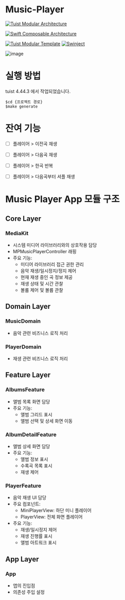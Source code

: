 # Music-Player


[![Tuist Modular Architecture](https://img.shields.io/badge/Tuist%20Modular%20Architecture-%232197D6?style=for-the-badge&logo=tuist&logoColor=white)](https://docs.tuist.dev/ko/guides/develop/projects/tma-architecture#the-modular-architecture-tma)

[![Swift Composable Architecture](https://img.shields.io/badge/Swift%20Composable%20Architecture-%23F05138?style=for-the-badge&logo=swift&logoColor=white)](https://github.com/pointfreeco/swift-composable-architecture)

[![Tuist Modular Template](https://img.shields.io/badge/Tuist%20Modular%20Template-%232197D6?style=for-the-badge&logo=tuist&logoColor=white)](https://github.com/baekteun/Tuist_Modular_Template)
[![Swinject](https://img.shields.io/badge/Swinject-%23CC3D3D?style=for-the-badge&logo=swift&logoColor=white)](https://github.com/Swinject/Swinject)


![image](https://github.com/user-attachments/assets/c91af422-71b1-4a28-b93a-4d4cfb145bdf)




# 실행 방법
tuist 4.44.3 에서 작업되었습니다.

```
$cd {프로젝트 경로}
$make generate
```




# 잔여 기능
- [ ] 플레이어 > 이전곡 재생
- [ ] 플레이어 > 다음곡 재생
- [ ] 플레이어 > 한곡 반복
- [ ] 플레이어 > 다음곡부터 셔플 재생





# Music Player App 모듈 구조

## Core Layer
### MediaKit
- 시스템 미디어 라이브러리와의 상호작용 담당
- MPMusicPlayerController 래핑
- 주요 기능:
  - 미디어 라이브러리 접근 권한 관리
  - 음악 재생/일시정지/정지 제어
  - 현재 재생 중인 곡 정보 제공
  - 재생 상태 및 시간 관찰
  - 볼륨 제어 및 볼륨 관찰

## Domain Layer
### MusicDomain
- 음악 관련 비즈니스 로직 처리

### PlayerDomain
- 재생 관련 비즈니스 로직 처리

## Feature Layer
### AlbumsFeature
- 앨범 목록 화면 담당
- 주요 기능:
  - 앨범 그리드 표시
  - 앨범 선택 및 상세 화면 이동

### AlbumDetailFeature
- 앨범 상세 화면 담당
- 주요 기능:
  - 앨범 정보 표시
  - 수록곡 목록 표시
  - 재생 제어

### PlayerFeature
- 음악 재생 UI 담당
- 주요 컴포넌트:
  - MiniPlayerView: 하단 미니 플레이어
  - PlayerView: 전체 화면 플레이어
- 주요 기능:
  - 재생/일시정지 제어
  - 재생 진행률 표시
  - 앨범 아트워크 표시

## App Layer
### App
- 앱의 진입점
- 의존성 주입 설정

